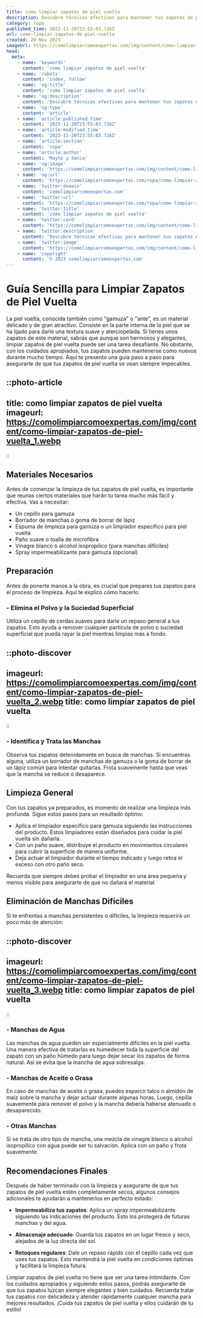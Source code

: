 ```yaml
---
title: como limpiar zapatos de piel vuelta
description: Descubre técnicas efectivas para mantener tus zapatos de piel vuelta impecables con nuestros consejos y trucos de limpieza. ¡Zapatos como nuevos!
category: ropa
published_time: 2023-11-20T23:55:03.726Z
url: como-limpiar-zapatos-de-piel-vuelta
created: 20 Nov 2023
imageUrl: https://comolimpiarcomoexpertas.com/img/content/como-limpiar-zapatos-de-piel-vuelta_1.webp
head:
  meta:
    - name: 'keywords'
      content: 'como limpiar zapatos de piel vuelta'
    - name: 'robots'
      content: 'index, follow'
    - name: 'og:title'
      content: 'como limpiar zapatos de piel vuelta'
    - name: 'og:description'
      content: 'Descubre técnicas efectivas para mantener tus zapatos de piel vuelta impecables con nuestros consejos y trucos de limpieza. ¡Zapatos como nuevos!'
    - name: 'og:type'
      content: 'article'
    - name: 'article:published_time'
      content: '2023-11-20T23:55:03.726Z'
    - name: 'article:modified_time'
      content: '2023-11-20T23:55:03.726Z'
    - name: 'article:section'
      content: 'ropa'
    - name: 'article:author'
      content: 'Mayte y Sonia'
    - name: 'og:image'
      content: 'https://comolimpiarcomoexpertas.com/img/content/como-limpiar-zapatos-de-piel-vuelta_3.webp'
    - name: 'og:url'
      content: 'https://comolimpiarcomoexpertas.com/ropa/como-limpiar-zapatos-de-piel-vuelta'
    - name: 'twitter:domain'
      content: 'comolimpiarcomoexpertas.com'
    - name: 'twitter:url'
      content: 'https://comolimpiarcomoexpertas.com/ropa/como-limpiar-zapatos-de-piel-vuelta'
    - name: 'twitter:title'
      content: 'como limpiar zapatos de piel vuelta'
    - name: 'twitter:card'
      content: 'https://comolimpiarcomoexpertas.com/img/content/como-limpiar-zapatos-de-piel-vuelta_3.webp'
    - name: 'twitter:description'
      content: 'Descubre técnicas efectivas para mantener tus zapatos de piel vuelta impecables con nuestros consejos y trucos de limpieza. ¡Zapatos como nuevos!'
    - name: 'twitter:image'
      content: 'https://comolimpiarcomoexpertas.com/img/content/como-limpiar-zapatos-de-piel-vuelta_3.webp'
    - name: 'copyright'
      content: '© 2023 comolimpiarcomoexpertas.com'
---
```

# Guía Sencilla para Limpiar Zapatos de Piel Vuelta

La piel vuelta, conocida también como "gamuza" o "ante", es un material delicado y de gran atractivo. Consiste en la parte interna de la piel que se ha lijado para darle una textura suave y aterciopelada. Si tienes unos zapatos de este material, sabrás que aunque son hermosos y elegantes, limpiar zapatos de piel vuelta puede ser una tarea desafiante. No obstante, con los cuidados apropiados, tus zapatos pueden mantenerse como nuevos durante mucho tiempo. Aquí te presento una guía paso a paso para asegurarte de que tus zapatos de piel vuelta se vean siempre impecables.

::photo-article
---
title: como limpiar zapatos de piel vuelta
imageurl: https://comolimpiarcomoexpertas.com/img/content/como-limpiar-zapatos-de-piel-vuelta_1.webp
---
::

## Materiales Necesarios

Antes de comenzar la limpieza de tus zapatos de piel vuelta, es importante que reunas ciertos materiales que harán tu tarea mucho más fácil y efectiva. Vas a necesitar:

- Un cepillo para gamuza
- Borrador de manchas o goma de borrar de lápiz
- Espuma de limpieza para gamuza o un limpiador específico para piel vuelta
- Paño suave o toalla de microfibra
- Vinagre blanco o alcohol isopropílico (para manchas difíciles)
- Spray impermeabilizante para gamuza (opcional)

## Preparación

Antes de ponerte manos a la obra, es crucial que prepares tus zapatos para el proceso de limpieza. Aquí te explico cómo hacerlo:

### - Elimina el Polvo y la Suciedad Superficial

Utiliza un cepillo de cerdas suaves para darle un repaso general a tus zapatos. Esto ayuda a remover cualquier partícula de polvo o suciedad superficial que pueda rayar la piel mientras limpias más a fondo.


::photo-discover
---
imageurl: https://comolimpiarcomoexpertas.com/img/content/como-limpiar-zapatos-de-piel-vuelta_2.webp
title: como limpiar zapatos de piel vuelta
---
::

### - Identifica y Trata las Manchas

Observa tus zapatos detenidamente en busca de manchas. Si encuentras alguna, utiliza un borrador de manchas de gamuza o la goma de borrar de un lápiz común para intentar quitarlas. Frota suavemente hasta que veas que la mancha se reduce o desaparece.

## Limpieza General

Con tus zapatos ya preparados, es momento de realizar una limpieza más profunda. Sigue estos pasos para un resultado óptimo:

- Aplica el limpiador específico para gamuza siguiendo las instrucciones del producto. Estos limpiadores están diseñados para cuidar la piel vuelta sin dañarla.
- Con un paño suave, distribuye el producto en movimientos circulares para cubrir la superficie de manera uniforme.
- Deja actuar el limpiador durante el tiempo indicado y luego retira el exceso con otro paño seco.
  
Recuerda que siempre debes probar el limpiador en una área pequeña y menos visible para asegurarte de que no dañará el material.

## Eliminación de Manchas Difíciles

Si te enfrentas a manchas persistentes o difíciles, la limpieza requerirá un poco más de atención:


::photo-discover
---
imageurl: https://comolimpiarcomoexpertas.com/img/content/como-limpiar-zapatos-de-piel-vuelta_3.webp
title: como limpiar zapatos de piel vuelta
---
::

### - Manchas de Agua

Las manchas de agua pueden ser especialmente difíciles en la piel vuelta. Una manera efectiva de tratarlas es humedecer toda la superficie del zapato con un paño húmedo para luego dejar secar los zapatos de forma natural. Así se evita que la mancha de agua sobresalga.

### - Manchas de Aceite o Grasa

En caso de manchas de aceite o grasa, puedes esparcir talco o almidón de maíz sobre la mancha y dejar actuar durante algunas horas. Luego, cepilla suavemente para remover el polvo y la mancha debería haberse atenuado o desaparecido.

### - Otras Manchas

Si se trata de otro tipo de mancha, una mezcla de vinagre blanco o alcohol isopropílico con agua puede ser tu salvación. Aplica con un paño y frota suavemente.

## Recomendaciones Finales

Después de haber terminado con la limpieza y asegurarte de que tus zapatos de piel vuelta estén completamente secos, algunos consejos adicionales te ayudarán a mantenerlos en perfecto estado:

- **Impermeabiliza tus zapatos**: Aplica un spray impermeabilizante siguiendo las indicaciones del producto. Esto los protegerá de futuras manchas y del agua.

- **Almacenaje adecuado**: Guarda tus zapatos en un lugar fresco y seco, alejados de la luz directa del sol. 

- **Retoques regulares**: Dale un repaso rápido con el cepillo cada vez que uses tus zapatos. Esto mantendrá la piel vuelta en condiciones óptimas y facilitará la limpieza futura.

Limpiar zapatos de piel vuelta no tiene que ser una tarea intimidante. Con los cuidados apropiados y siguiendo estos pasos, podrás asegurarte de que tus zapatos luzcan siempre elegantes y bien cuidados. Recuerda tratar tus zapatos con delicadeza y atender rápidamente cualquier mancha para mejores resultados. ¡Cuida tus zapatos de piel vuelta y ellos cuidarán de tu estilo!